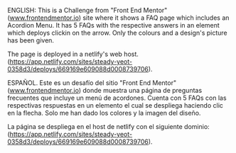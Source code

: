 ENGLISH:
This is a Challenge from "Front End Mentor" (www.frontendmentor.io) site where it shows a FAQ page which includes an Acordion Menu.
It has 5 FAQs with the respective answers in an element which deploys clickin on the arrow.
Only the colours and a design's picture has been given.

The page is deployed in a netlify's web host. (https://app.netlify.com/sites/steady-yeot-0358d3/deploys/669169e609088d0008739706).

ESPAÑOL.
Este es un desafío del sitio "Front End Mentor" (www.frontendmentor.io) donde muestra una página de preguntas frecuentes que incluye un menú de acordones.
Cuenta con 5 FAQs con las respectivas respuestas en un elemento el cual se despliega haciendo clic en la flecha.
Solo me han dado los colores y la imagen del diseño.

La página se despliega en el host de netlify con el siguiente dominio: (https://app.netlify.com/sites/steady-yeot-0358d3/deploys/669169e609088d0008739706).
